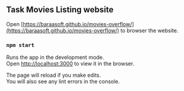 
## Task Movies Listing website 

Open [https://baraasoft.github.io/movies-overflow/](https://baraasoft.github.io/movies-overflow/) to browser the website.

### `npm start`

Runs the app in the development mode.<br />
Open [http://localhost:3000](http://localhost:3000) to view it in the browser.

The page will reload if you make edits.<br />
You will also see any lint errors in the console.

